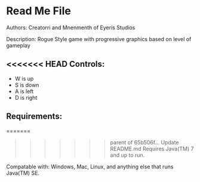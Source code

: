 Read Me File
============
Authors: Creatorri and Mnenmenth
of Eyeris Studios

Description:
Rogue Style game with progressive graphics based on level of gameplay

<<<<<<< HEAD
Controls:
---------
* W is up
* S is down
* A is left
* D is right

Requirements:
--------------
=======
>>>>>>> parent of 65b506f... Update README.md
Requires Java(TM) 7 and up to run.

Compatable with: Windows, Mac, Linux, and anything else that runs Java(TM) SE.
